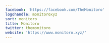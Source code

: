 ```yaml
---
facebook: 'https://facebook.com/TheMonitoro'
logohandle: monitoroxyz
sort: monitoro
title: Monitoro
twitter: themonitoro
website: 'https://www.monitoro.xyz/'
---
```

